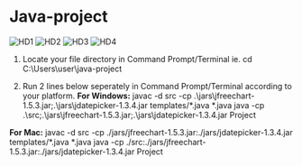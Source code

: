 # Java-project
![HD1](https://user-images.githubusercontent.com/93658180/207932851-b389cd96-dfca-45b6-8b61-0aac94e948ca.jpg)
![HD2](https://user-images.githubusercontent.com/93658180/207932864-4250a81e-3a3f-4b00-9072-9449b3ed6ff1.jpg)
![HD3](https://user-images.githubusercontent.com/93658180/207932882-a20e3165-4cc0-4e28-bd5e-b3aabf24b7b3.jpg)
![HD4](https://user-images.githubusercontent.com/93658180/207932889-699bb365-bcff-4c8f-9c59-4f5fea71e419.jpg)
<br>
1. Locate your file directory in Command Prompt/Terminal
ie. cd C:\Users\user\java-project

2. Run 2 lines below seperately in Command Prompt/Terminal according to your platform.
<b>For Windows:</b>
javac -d src -cp .\jars\jfreechart-1.5.3.jar;.\jars\jdatepicker-1.3.4.jar templates/*.java *.java
java -cp .\src;.\jars\jfreechart-1.5.3.jar;.\jars\jdatepicker-1.3.4.jar Project

<b>For Mac:</b>
javac -d src -cp ./jars/jfreechart-1.5.3.jar:./jars/jdatepicker-1.3.4.jar templates/*.java *.java
java -cp ./src:./jars/jfreechart-1.5.3.jar:./jars/jdatepicker-1.3.4.jar Project




